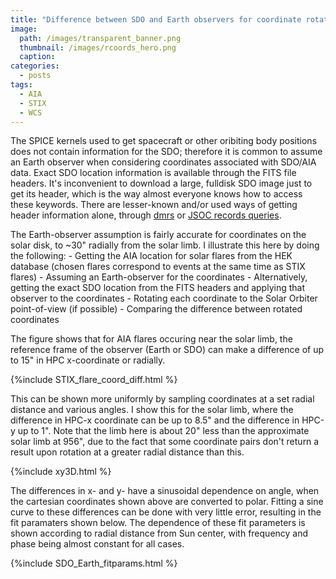 ```yaml
---
title: "Difference between SDO and Earth observers for coordinate rotation"
image: 
  path: /images/transparent_banner.png
  thumbnail: /images/rcoords_hero.png
  caption:
categories:
  - posts
tags:
  - AIA
  - STIX
  - WCS
---
```


The SPICE kernels used to get spacecraft or other oribiting body positions does not contain information for the SDO; therefore it is common to assume an Earth observer when considering coordinates associated with SDO/AIA data. Exact SDO location information is available through the FITS file headers. It's inconvenient to download a large, fulldisk SDO image just to get its header, which is the way almost everyone knows how to access these keywords. There are lesser-known and/or used ways of getting header information alone, through [dmrs](https://docs.sunpy.org/projects/drms/en/v0.5.5/) or [JSOC records queries](http://jsoc.stanford.edu/ajax/lookdata.html?ds=aia.lev1_euv_12s). 

The Earth-observer assumption is fairly accurate for coordinates on the solar disk, to ~30" radially from the solar limb. I illustrate this here by doing the following:
    - Getting the AIA location for solar flares from the HEK database (chosen flares correspond to events at the same time as STIX flares)
    - Assuming an Earth-observer for the coordinates
    - Alternatively, getting the exact SDO location from the FITS headers and applying that observer to the coordinates
    - Rotating each coordinate to the Solar Orbiter point-of-view (if possible)
    - Comparing the difference between rotated coordinates
    
The figure shows that for AIA flares occuring near the solar limb, the reference frame of the observer (Earth or SDO) can make a difference of up to 15" in HPC x-coordinate or radially.

{%include STIX_flare_coord_diff.html %}

This can be shown more uniformly by sampling coordinates at a set radial distance and various angles. I show this for the solar limb, where the difference in HPC-x coordinate can be up to 8.5" and the difference in HPC-y up to 1". Note that the limb here is about 20" less than the approximate solar limb at 956", due to the fact that some coordinate pairs don't return a result upon rotation at a greater radial distance than this. 

{%include xy3D.html %}

The differences in x- and y- have a sinusoidal dependence on angle, when the cartesian coordinates shown above are converted to polar. Fitting a sine curve to these differences can be done with very little error, resulting in the fit paramaters shown below. The dependence of these fit parameters is shown according to radial distance from Sun center, with frequency and phase being almost constant for all cases.  

{%include SDO_Earth_fitparams.html %}


